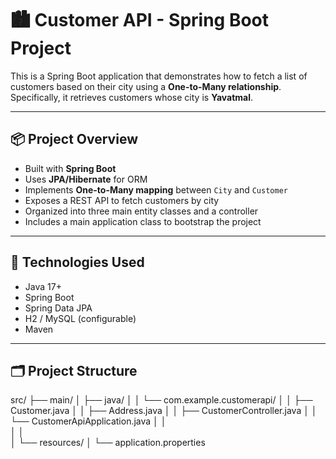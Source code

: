 # 🏙️ Customer API - Spring Boot Project

This is a Spring Boot application that demonstrates how to fetch a list of customers based on their city using a **One-to-Many relationship**. 
Specifically, it retrieves customers whose city is **Yavatmal**.

---

## 📦 Project Overview

- Built with **Spring Boot**
- Uses **JPA/Hibernate** for ORM
- Implements **One-to-Many mapping** between `City` and `Customer`
- Exposes a REST API to fetch customers by city
- Organized into three main entity classes and a controller
- Includes a main application class to bootstrap the project

---

## 🧱 Technologies Used

- Java 17+
- Spring Boot
- Spring Data JPA
- H2 / MySQL (configurable)
- Maven

---

## 🗂️ Project Structure
src/
├── main/
│   ├── java/
│   │   └── com.example.customerapi/
│   │       ├── Customer.java
│   │       ├── Address.java
│   │       ├── CustomerController.java
│   │       └── CustomerApiApplication.java
│   │       
│   │      
│   └── resources/
│       └── application.properties

